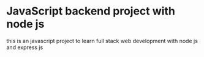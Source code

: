 # JavaScript backend project with node js

this is an javascript project to learn full stack web development with node js and express js